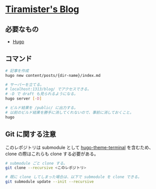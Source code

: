 # [Tiramister's Blog](https://tiramister.net/blog/)

## 必要なもの

- [Hugo](https://gohugo.io/)

## コマンド

```sh
# 記事を作成
hugo new content/posts/{dir-name}/index.md

# サーバーを立てる。
# localhost:1313/blog/ でアクセスできる。
# -D で draft も見られるようになる。
hugo server [-D]

# ビルド結果を /public/ に出力する。
# 以前のビルド結果を勝手に消してくれないので、事前に消しておくこと。
hugo
```

## Git に関する注意

このレポジトリは submodule として [hugo-theme-terminal](https://github.com/panr/hugo-theme-terminal) を含むため、 clone の際はこれらも clone する必要がある。

```sh
# submodule ごと clone する。
git clone --recursive <このレポジトリ>

# 既に clone してしまった場合は、以下で submodule を clone できる。
git submodule update --init --recursive
```
